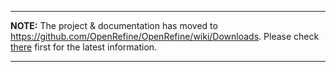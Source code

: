 
---

**NOTE:** The project & documentation has moved to https://github.com/OpenRefine/OpenRefine/wiki/Downloads. Please check [there](https://github.com/OpenRefine/OpenRefine/wiki/Downloads) first for the latest information.

---

